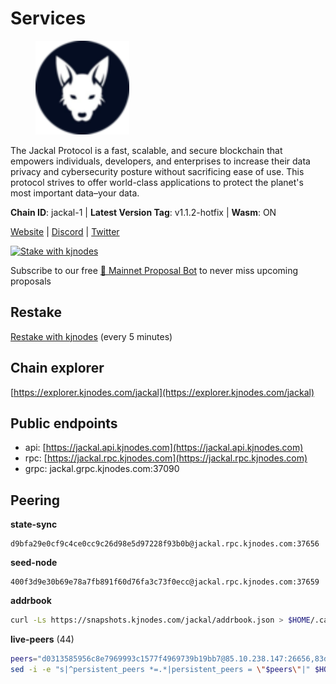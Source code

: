 # Services

<figure><img src="https://raw.githubusercontent.com/kj89/cosmos-images/main/logos/jackal.png" width="150" alt=""><figcaption></figcaption></figure>

The Jackal Protocol is a fast, scalable, and secure blockchain that empowers  individuals, developers, and enterprises to increase their data privacy and  cybersecurity posture without sacrificing ease of use. This protocol strives  to offer world-class applications to protect the planet's most important data–your data.

**Chain ID**: jackal-1 | **Latest Version Tag**: v1.1.2-hotfix | **Wasm**: ON

[Website](https://jackalprotocol.com) | [Discord](https://discord.com/invite/5GKym3p6rj) | [Twitter](https://twitter.com/Jackal_Protocol)

[![Stake with kjnodes](https://i.ibb.co/cr44Q8j/button-stake-with-kjnodes.png)](https://restake.app/jackal/jklvaloper1tr3wm3mdkz0tda6t7vavqnn7fe2g4un0f67xmt)

Subscribe to our free [🤖 Mainnet Proposal Bot](https://t.me/kjnodes_proposal_bot) to never miss upcoming proposals

## Restake

[Restake with kjnodes](https://restake.app/jackal/jklvaloper1tr3wm3mdkz0tda6t7vavqnn7fe2g4un0f67xmt) (every 5 minutes)
## Chain explorer
[https://explorer.kjnodes.com/jackal](https://explorer.kjnodes.com/jackal)

## Public endpoints

* api: [https://jackal.api.kjnodes.com](https://jackal.api.kjnodes.com)
* rpc: [https://jackal.rpc.kjnodes.com](https://jackal.rpc.kjnodes.com)
* grpc: jackal.grpc.kjnodes.com:37090

## Peering

**state-sync**

```text
d9bfa29e0cf9c4ce0cc9c26d98e5d97228f93b0b@jackal.rpc.kjnodes.com:37656
```

**seed-node**

```text
400f3d9e30b69e78a7fb891f60d76fa3c73f0ecc@jackal.rpc.kjnodes.com:37659
```

**addrbook**
```bash
curl -Ls https://snapshots.kjnodes.com/jackal/addrbook.json > $HOME/.canine/config/addrbook.json
```

**live-peers** (44)
```bash
peers="d0313585956c8e7969993c1577f4969739b19bb7@85.10.238.147:26656,83d66a37202785b09aee4e3ae1b50d2ddfbf860c@162.19.89.8:10856,588e509e3a8c1dc4ba938779bf569cd9f6f0f4be@212.23.222.109:26256,46d4495643f2579573a61e181a88de3b8f0acc4f@2.139.23.24:36656,d9bfa29e0cf9c4ce0cc9c26d98e5d97228f93b0b@65.109.88.38:37656,7751d16cfa48da0a5bea6f40e9bcc386b4c76c50@51.89.7.184:26638,159834da1073b793a9f6730841d827802051ed75@198.244.178.213:26656,f42498ca4d9e62f95115f04ae18fa5ec1c1487f1@65.108.141.109:18656,dd3cab79ffae0aed4f519503b66e9403c69eeb14@85.237.193.101:25565,173c43436e2287f3660c344a5fd2386da4a61968@65.109.92.241:11126,9bcaee1ad957fa75f60a6dd9d8870e53220794a9@104.37.187.214:60756,dbec14a10d43c25d77ee9987a985652fa4e6344a@131.153.59.6:26656,35986ec8d12abb75a2cd85b3102cee012dd90dd0@89.245.24.73:20356,68b81df146d915f599775a18953bbefbd49d024a@193.70.33.64:17556,e0740626622af6f64c5c71cc8a2723bfc7eedf66@99.241.52.117:26456,11c23c5341d0ac69f9ebb3be9afa7fe0e134ece0@94.79.54.137:28656,0faa7f1099de2e02deebe09fcb52863056333265@144.202.72.17:26616,26b6255375a592c3b0664bd474a6975f468c3785@88.99.164.158:11126,88130f394f62dc17b1960b5e2f50a0f18a7a7499@88.99.213.25:37656,dd7ee88ff1a81be43fb5ed12c416cd23fd065f8e@65.109.69.154:32656,ff94a29e02de8369faf37c76d3c97684bbd51bd6@185.16.38.165:17556,ebc272824924ea1a27ea3183dd0b9ba713494f83@95.214.55.198:26906,a79da224ad9d4501dbf1d547986ebec55d56b951@135.181.128.114:17556,ee2ef67b49cbc7b4af7ff0b7321870a5d9ae69a5@65.108.138.80:17556,69b34e294afe1e237eee043805ba211aedd6db7c@65.108.99.169:18656,8be44995ab4eeafcde6e0a9e196c40d483ef6d2a@51.81.155.97:10556,7574e0ab179fc6cc47ac89284f4641790218540e@18.163.165.245:26626,7adbbe1a5f867a0befcf1fd94f395dd8257d718f@73.40.151.121:15656,d39fecbc409541de13fa644d90066d4dabe08262@95.165.89.222:24475,c2842c76779913e05fa4256e3caab852e1782951@202.61.194.254:60756,e5a142be860ee9b2f5c71d813e39fceb12cbd218@78.46.78.83:26686,637166728d6103ad4ec9fff97a321a024bff3e58@65.109.94.221:28656,dd7e72f0a71476e51c0a601a40d6fc02a1ae1a95@65.108.6.45:60856,55df88ae25223565af42ccd6b3b558b8e70bba31@213.239.216.252:26656,399068f8371dce4ae5d7cd7da2c965e765e68f4b@65.108.238.102:17556,24d557203af1734d8a9e94d1819f0920ee66845c@185.252.235.83:27656,fc905fe58d36875a833202ce53759d0ae6c11435@141.95.65.26:48656,ecb163fca7436befa3a5694a7d558e89d3f04b2c@65.109.29.150:17656,2b7f02456898efbbb9da462b9b3e80ba12ff2f7c@65.109.116.50:27656,ac6e9b3fc2d18f51aa8d6f98bae9e05acfac97e1@217.131.118.88:26656,2bb49680d595628991383323806db3fa53d15eb5@65.109.85.170:53656,6852add4eaa027707a6000c78ea9e7cde81b058f@18.118.26.4:26656,a2afb42b65da7013eca54778ce01dfb877c2a82a@154.12.227.132:37656,f97a75fb69d3a5fe893dca7c8d238ccc0bd66a8f@94.23.23.189:6969"
sed -i -e "s|^persistent_peers *=.*|persistent_peers = \"$peers\"|" $HOME/.canine/config/config.toml
```
